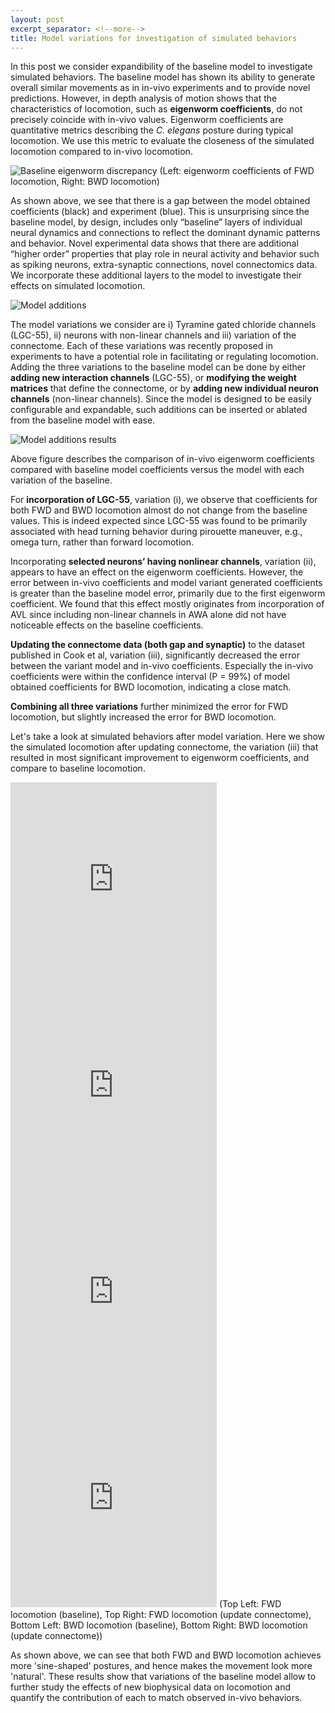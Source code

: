 ```yaml
---
layout: post
excerpt_separator: <!--more-->
title: Model variations for investigation of simulated behaviors
---
```


<!--more-->

In this post we consider expandibility of the baseline model to investigate simulated behaviors. The baseline model has shown its ability to generate overall similar movements as in in-vivo experiments and to provide novel predictions. However, in depth analysis of motion shows that the characteristics of locomotion, such as **eigenworm coefficients**, do not precisely coincide with in-vivo values. Eigenworm coefficients are quantitative metrics describing the _C. elegans_ posture during typical locomotion. We use this metric to evaluate the closeness of the simulated locomotion compared to in-vivo locomotion.

![Baseline eigenworm discrepancy](/CelegansWholeIntegration/media/eigenworm_discrepancy.png)
(Left: eigenworm coefficients of FWD locomotion, Right: BWD locomotion)

As shown above, we see that there is a gap between the model obtained coefficients (black) and experiment (blue). This is unsurprising since the baseline model, by design, includes only “baseline” layers of individual neural dynamics and connections to reflect the dominant dynamic patterns and behavior. Novel experimental data shows that there are additional “higher order” properties that play role in neural activity and behavior such as spiking neurons, extra-synaptic connections, novel connectomics data. We incorporate these additional layers to the model to investigate their effects on simulated locomotion.

<!--more-->

![Model additions](/CelegansWholeIntegration/media/model_additions.png)

The model variations we consider are i) Tyramine gated chloride channels (LGC-55), ii) neurons with non-linear channels and iii) variation of the connectome. Each of these variations was recently proposed in experiments to have a potential role in facilitating or regulating locomotion. Adding the three variations to the baseline model can be done by either **adding new interaction channels** (LGC-55), or **modifying the weight matrices** that define the connectome, or by **adding new individual neuron channels** (non-linear channels). Since the model is designed to be easily configurable and expandable, such additions can be inserted or ablated from the baseline model with ease. 

![Model additions results](/CelegansWholeIntegration/media/model_additions_results.png)

Above figure describes the comparison of in-vivo eigenworm coefficients compared with baseline model coefficients versus the model with each variation of the baseline. 

For **incorporation of LGC-55**, variation (i), we observe that coefficients for both FWD and BWD locomotion almost do not change from the baseline values. This is indeed expected since LGC-55 was found to be primarily associated with head turning behavior during pirouette maneuver, e.g., omega turn, rather than forward locomotion. 

Incorporating **selected neurons’ having nonlinear channels**, variation (ii), appears to have an effect on the eigenworm coefficients. However, the error between in-vivo coefficients and model variant generated coefficients is greater than the baseline model error, primarily due to the first eigenworm coefficient. We found that this effect mostly originates from incorporation of AVL since including non-linear channels in AWA alone did not have noticeable effects on the baseline coefficients. 

**Updating the connectome data (both gap and synaptic)** to the dataset published in Cook et al, variation (iii), significantly decreased the error between the variant model and in-vivo coefficients. Especially the in-vivo coefficients were within the confidence interval (P = 99%) of model obtained coefficients for BWD locomotion, indicating a close match. 

**Combining all three variations** further minimized the error for FWD locomotion, but slightly increased the error for BWD locomotion. 

Let's take a look at simulated behaviors after model variation. Here we show the simulated locomotion after updating connectome, the variation (iii) that resulted in most significant improvement to eigenworm coefficients, and compare to baseline locomotion.

<iframe width="330" height="330" src="https://www.youtube.com/embed/GTn48fejy4U" frameborder="0" allow="accelerometer; autoplay; encrypted-media; gyroscope; picture-in-picture" allowfullscreen></iframe>   <iframe width="330" height="330" src="https://www.youtube.com/embed/TDia8z2kLXU" frameborder="0" allow="accelerometer; autoplay; encrypted-media; gyroscope; picture-in-picture" allowfullscreen></iframe>

<iframe width="330" height="330" src="https://www.youtube.com/embed/9sZt6b4ybCM" frameborder="0" allow="accelerometer; autoplay; encrypted-media; gyroscope; picture-in-picture" allowfullscreen></iframe>   <iframe width="330" height="330" src="https://www.youtube.com/embed/ZlrceAABmao" frameborder="0" allow="accelerometer; autoplay; encrypted-media; gyroscope; picture-in-picture" allowfullscreen></iframe>   
(Top Left: FWD locomotion (baseline), Top Right: FWD locomotion (update connectome), Bottom Left: BWD locomotion (baseline), Bottom Right: BWD locomotion (update connectome))

As shown above, we can see that both FWD and BWD locomotion achieves more 'sine-shaped' postures, and hence makes the movement look more 'natural'. These results show that variations of the baseline model allow to further study the effects of new biophysical data on locomotion and quantify the contribution of each to match observed in-vivo behaviors. 

